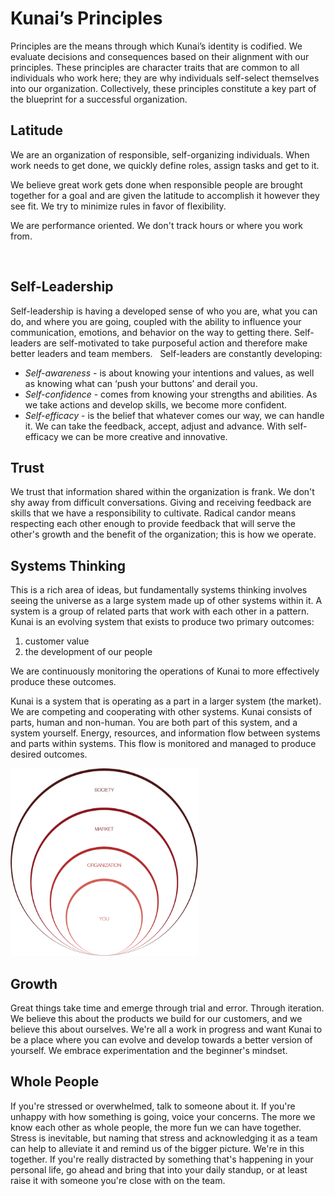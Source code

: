 # Kunai’s Principles

Principles are the means through which Kunai’s identity is codified. We evaluate decisions and consequences based on their alignment with our principles. These principles are character traits that are common to all individuals who work here; they are why individuals self-select themselves into our organization. Collectively, these principles constitute a key part of the blueprint for a successful organization.
 
## Latitude
We are an organization of responsible, self-organizing individuals. When work needs to get done, we quickly define roles, assign tasks and get to it.

We believe great work gets done when responsible people are brought together for a goal and are given the latitude to accomplish it however they see fit. We try to minimize rules in favor of flexibility.

We are performance oriented. We don't track hours or where you work from. 

 
## Self-Leadership
Self-leadership is having a developed sense of who you are, what you can do, and where you are going, coupled with the ability to influence your communication, emotions, and behavior on the way to getting there. Self-leaders are self-motivated to take purposeful action and therefore make better leaders and team members.
 
Self-leaders are constantly developing:
- *Self-awareness* - is about knowing your intentions and values, as well as knowing what can ‘push your buttons’ and derail you.
- *Self-confidence* - comes from knowing your strengths and abilities. As we take actions and develop skills, we become more confident.
- *Self-efficacy* - is the belief that whatever comes our way, we can handle it. We can take the feedback, accept, adjust and advance. With self-efficacy we can be more creative and innovative.
 
 
## Trust
We trust that information shared within the organization is frank. We don't shy away from difficult conversations. Giving and receiving feedback are skills that we have a responsibility to cultivate. Radical candor means respecting each other enough to provide feedback that will serve the other's growth and the benefit of the organization; this is how we operate.
 
## Systems Thinking
This is a rich area of ideas, but fundamentally systems thinking involves seeing the universe as a large system made up of other systems within it. A system is a group of related parts that work with each other in a pattern.
 
Kunai is an evolving system that exists to produce two primary outcomes:
1) customer value
2) the development of our people

We are continuously monitoring the operations of Kunai to more effectively produce these outcomes. 

Kunai is a system that is operating as a part in a larger system (the market). We are competing and cooperating with other systems. Kunai consists of parts, human and non-human. You are both part of this system, and a system yourself. Energy, resources, and information flow between systems and parts within systems. This flow is monitored and managed to produce desired outcomes.

<img src="/Media/images/four-horizons-of-perspective.png" width="300px"/>

## Growth
Great things take time and emerge through trial and error. Through iteration. We believe this about the products we build for our customers, and we believe this about ourselves. We're all a work in progress and want Kunai to be a place where you can evolve and develop towards a better version of yourself. We embrace experimentation and the beginner's mindset.
 
## Whole People
If you're stressed or overwhelmed, talk to someone about it. If you're unhappy with how something is going, voice your concerns. The more we know each other as whole people, the more fun we can have together. Stress is inevitable, but naming that stress and acknowledging it as a team can help to alleviate it and remind us of the bigger picture. We're in this together. If you're really distracted by something that's happening in your personal life, go ahead and bring that into your daily standup, or at least raise it with someone you're close with on the team.
